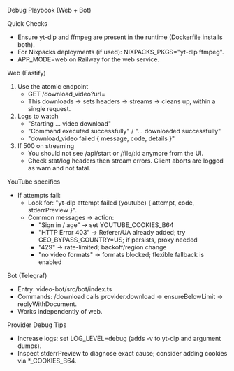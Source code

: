 Debug Playbook (Web + Bot)

Quick Checks
- Ensure yt-dlp and ffmpeg are present in the runtime (Dockerfile installs both).
- For Nixpacks deployments (if used): NIXPACKS_PKGS="yt-dlp ffmpeg".
- APP_MODE=web on Railway for the web service.

Web (Fastify)
1) Use the atomic endpoint
   - GET /download_video?url=<encoded>
   - This downloads → sets headers → streams → cleans up, within a single request.
2) Logs to watch
   - "Starting ... video download"
   - "Command executed successfully" / "... downloaded successfully"
   - "download_video failed { message, code, details }"
3) If 500 on streaming
   - You should not see /api/start or /file/:id anymore from the UI.
   - Check stat/log headers then stream errors. Client aborts are logged as warn and not fatal.

YouTube specifics
- If attempts fail:
  - Look for: "yt-dlp attempt failed (youtube) { attempt, code, stderrPreview }".
  - Common messages → action:
    - "Sign in / age" → set YOUTUBE_COOKIES_B64
    - "HTTP Error 403" → Referer/UA already added; try GEO_BYPASS_COUNTRY=US; if persists, proxy needed
    - "429" → rate-limited; backoff/region change
    - "no video formats" → formats blocked; flexible fallback is enabled

Bot (Telegraf)
- Entry: video-bot/src/bot/index.ts
- Commands: /download <url> calls provider.download → ensureBelowLimit → replyWithDocument.
- Works independently of web.

Provider Debug Tips
- Increase logs: set LOG_LEVEL=debug (adds -v to yt-dlp and argument dumps).
- Inspect stderrPreview to diagnose exact cause; consider adding cookies via *_COOKIES_B64.

